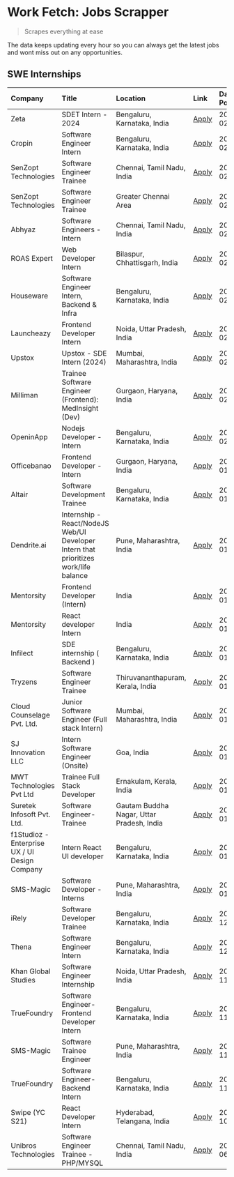 # Work Fetch: Jobs Scrapper
> Scrapes everything at ease

The data keeps updating every hour so you can always get the latest jobs and wont miss out on any opportunities.

## SWE Internships
<!--START_SECTION:workfetch-->
| Company                                       | Title                                                                                | Location                                  | Link                                                                                                                                                                                                                                                                                              | Date Posted   |
|:----------------------------------------------|:-------------------------------------------------------------------------------------|:------------------------------------------|:--------------------------------------------------------------------------------------------------------------------------------------------------------------------------------------------------------------------------------------------------------------------------------------------------|:--------------|
| Zeta                                          | SDET Intern - 2024                                                                   | Bengaluru, Karnataka, India               | [Apply](https://in.linkedin.com/jobs/view/sdet-intern-2024-at-zeta-3829074496?refId=b9OBupHUNbytyyM3SqQMEg%3D%3D&trackingId=NVqXQNqcSz4jKCabVZpgKA%3D%3D&position=5&pageNum=1&trk=public_jobs_jserp-result_search-card)                                                                           | 2024-02-13    |
| Cropin                                        | Software Engineer Intern                                                             | Bengaluru, Karnataka, India               | [Apply](https://in.linkedin.com/jobs/view/software-engineer-intern-at-cropin-3829301848?refId=b9OBupHUNbytyyM3SqQMEg%3D%3D&trackingId=UVqqX0dAUkY8OhWIR2kh8g%3D%3D&position=21&pageNum=1&trk=public_jobs_jserp-result_search-card)                                                                | 2024-02-13    |
| SenZopt Technologies                          | Software Engineer Trainee                                                            | Chennai, Tamil Nadu, India                | [Apply](https://in.linkedin.com/jobs/view/software-engineer-trainee-at-senzopt-technologies-3827686880?refId=TB7XvVhxij3P0EdShA1IVQ%3D%3D&trackingId=MUfB%2F2l77X46ciEeyO%2B12Q%3D%3D&position=4&pageNum=0&trk=public_jobs_jserp-result_search-card)                                              | 2024-02-12    |
| SenZopt Technologies                          | Software Engineer Trainee                                                            | Greater Chennai Area                      | [Apply](https://in.linkedin.com/jobs/view/software-engineer-trainee-at-senzopt-technologies-3827688781?refId=TB7XvVhxij3P0EdShA1IVQ%3D%3D&trackingId=tOgrA5tamWLWgk%2Fp3Hr60g%3D%3D&position=5&pageNum=0&trk=public_jobs_jserp-result_search-card)                                                | 2024-02-12    |
| Abhyaz                                        | Software Engineers - Intern                                                          | Chennai, Tamil Nadu, India                | [Apply](https://in.linkedin.com/jobs/view/software-engineers-intern-at-abhyaz-3828323617?refId=TB7XvVhxij3P0EdShA1IVQ%3D%3D&trackingId=2kv22SxfiUCDLz7rFm%2FSEA%3D%3D&position=10&pageNum=0&trk=public_jobs_jserp-result_search-card)                                                             | 2024-02-12    |
| ROAS Expert                                   | Web Developer Intern                                                                 | Bilaspur, Chhattisgarh, India             | [Apply](https://in.linkedin.com/jobs/view/web-developer-intern-at-roas-expert-3828189292?refId=TB7XvVhxij3P0EdShA1IVQ%3D%3D&trackingId=%2F7Vz9VvGNSbVnCt5Tyeu%2FA%3D%3D&position=16&pageNum=0&trk=public_jobs_jserp-result_search-card)                                                           | 2024-02-12    |
| Houseware                                     | Software Engineer Intern, Backend & Infra                                            | Bengaluru, Karnataka, India               | [Apply](https://in.linkedin.com/jobs/view/software-engineer-intern-backend-infra-at-houseware-3827877404?refId=TB7XvVhxij3P0EdShA1IVQ%3D%3D&trackingId=kPfiQ8Z3J4NnY6hOUZLeLA%3D%3D&position=18&pageNum=0&trk=public_jobs_jserp-result_search-card)                                               | 2024-02-12    |
| Launcheazy                                    | Frontend Developer Intern                                                            | Noida, Uttar Pradesh, India               | [Apply](https://in.linkedin.com/jobs/view/frontend-developer-intern-at-launcheazy-3825516433?refId=b9OBupHUNbytyyM3SqQMEg%3D%3D&trackingId=aTLiOae7qDQkEKBJDR9yhg%3D%3D&position=17&pageNum=1&trk=public_jobs_jserp-result_search-card)                                                           | 2024-02-12    |
| Upstox                                        | Upstox - SDE Intern (2024)                                                           | Mumbai, Maharashtra, India                | [Apply](https://in.linkedin.com/jobs/view/upstox-sde-intern-2024-at-upstox-3826556183?refId=TB7XvVhxij3P0EdShA1IVQ%3D%3D&trackingId=ZUNZnpA%2BULXJwMt3xkoDOw%3D%3D&position=11&pageNum=0&trk=public_jobs_jserp-result_search-card)                                                                | 2024-02-10    |
| Milliman                                      | Trainee Software Engineer (Frontend): MedInsight (Dev)                               | Gurgaon, Haryana, India                   | [Apply](https://in.linkedin.com/jobs/view/trainee-software-engineer-frontend-medinsight-dev-at-milliman-3792874280?refId=TB7XvVhxij3P0EdShA1IVQ%3D%3D&trackingId=wDdUBB0SNoVPcnGtqhTAVw%3D%3D&position=23&pageNum=0&trk=public_jobs_jserp-result_search-card)                                     | 2024-02-09    |
| OpeninApp                                     | Nodejs Developer - Intern                                                            | Bengaluru, Karnataka, India               | [Apply](https://in.linkedin.com/jobs/view/nodejs-developer-intern-at-openinapp-3822599762?refId=b9OBupHUNbytyyM3SqQMEg%3D%3D&trackingId=nx%2BfO7D1sUYWGO0VPwE1%2Bg%3D%3D&position=7&pageNum=1&trk=public_jobs_jserp-result_search-card)                                                           | 2024-02-05    |
| Officebanao                                   | Frontend Developer - Intern                                                          | Gurgaon, Haryana, India                   | [Apply](https://in.linkedin.com/jobs/view/frontend-developer-intern-at-officebanao-3822614063?refId=TB7XvVhxij3P0EdShA1IVQ%3D%3D&trackingId=rfsYAbNeFoK2qOappexRgg%3D%3D&position=6&pageNum=0&trk=public_jobs_jserp-result_search-card)                                                           | 2024-01-31    |
| Altair                                        | Software Development Trainee                                                         | Bengaluru, Karnataka, India               | [Apply](https://in.linkedin.com/jobs/view/software-development-trainee-at-altair-3817606202?refId=TB7XvVhxij3P0EdShA1IVQ%3D%3D&trackingId=JasG8SV38r2VeRNMiTJEXQ%3D%3D&position=21&pageNum=0&trk=public_jobs_jserp-result_search-card)                                                            | 2024-01-31    |
| Dendrite.ai                                   | Internship - React/NodeJS Web/UI Developer Intern that prioritizes work/life balance | Pune, Maharashtra, India                  | [Apply](https://in.linkedin.com/jobs/view/internship-react-nodejs-web-ui-developer-intern-that-prioritizes-work-life-balance-at-dendrite-ai-3818948068?refId=b9OBupHUNbytyyM3SqQMEg%3D%3D&trackingId=zRjMMPN9SbEwKO2qQaCUPw%3D%3D&position=11&pageNum=1&trk=public_jobs_jserp-result_search-card) | 2024-01-31    |
| Mentorsity                                    | Frontend Developer (Intern)                                                          | India                                     | [Apply](https://in.linkedin.com/jobs/view/frontend-developer-intern-at-mentorsity-3820303627?refId=b9OBupHUNbytyyM3SqQMEg%3D%3D&trackingId=bBjrFnWG5tzszVUOhcXfcQ%3D%3D&position=14&pageNum=1&trk=public_jobs_jserp-result_search-card)                                                           | 2024-01-31    |
| Mentorsity                                    | React developer Intern                                                               | India                                     | [Apply](https://in.linkedin.com/jobs/view/react-developer-intern-at-mentorsity-3820308129?refId=b9OBupHUNbytyyM3SqQMEg%3D%3D&trackingId=w%2BBA7N8Kxh0VGmJzKCl1yA%3D%3D&position=15&pageNum=1&trk=public_jobs_jserp-result_search-card)                                                            | 2024-01-31    |
| Infilect                                      | SDE internship ( Backend )                                                           | Bengaluru, Karnataka, India               | [Apply](https://in.linkedin.com/jobs/view/sde-internship-backend-at-infilect-3815120558?refId=b9OBupHUNbytyyM3SqQMEg%3D%3D&trackingId=%2BVXhxk6eAitX5dCrg%2FWp1g%3D%3D&position=2&pageNum=1&trk=public_jobs_jserp-result_search-card)                                                             | 2024-01-25    |
| Tryzens                                       | Software Engineer Trainee                                                            | Thiruvananthapuram, Kerala, India         | [Apply](https://in.linkedin.com/jobs/view/software-engineer-trainee-at-tryzens-3809363491?refId=b9OBupHUNbytyyM3SqQMEg%3D%3D&trackingId=ArMF0Rv8y4jFpInJw7tICQ%3D%3D&position=1&pageNum=1&trk=public_jobs_jserp-result_search-card)                                                               | 2024-01-18    |
| Cloud Counselage Pvt. Ltd.                    | Junior Software Engineer (Full stack Intern)                                         | Mumbai, Maharashtra, India                | [Apply](https://in.linkedin.com/jobs/view/junior-software-engineer-full-stack-intern-at-cloud-counselage-pvt-ltd-3803132814?refId=b9OBupHUNbytyyM3SqQMEg%3D%3D&trackingId=2VOifCZjyOixpPaVdpIQkg%3D%3D&position=6&pageNum=1&trk=public_jobs_jserp-result_search-card)                             | 2024-01-11    |
| SJ Innovation LLC                             | Intern Software Engineer (Onsite)                                                    | Goa, India                                | [Apply](https://in.linkedin.com/jobs/view/intern-software-engineer-onsite-at-sj-innovation-llc-3799959011?refId=b9OBupHUNbytyyM3SqQMEg%3D%3D&trackingId=CMGiSdvVjo%2FItpOjsJZBeA%3D%3D&position=20&pageNum=1&trk=public_jobs_jserp-result_search-card)                                            | 2024-01-11    |
| MWT Technologies Pvt Ltd                      | Trainee Full Stack Developer                                                         | Ernakulam, Kerala, India                  | [Apply](https://in.linkedin.com/jobs/view/trainee-full-stack-developer-at-mwt-technologies-pvt-ltd-3800921715?refId=TB7XvVhxij3P0EdShA1IVQ%3D%3D&trackingId=iVFshoAqqBZD8Le917%2Bnvw%3D%3D&position=7&pageNum=0&trk=public_jobs_jserp-result_search-card)                                         | 2024-01-09    |
| Suretek Infosoft Pvt. Ltd.                    | Software Engineer-Trainee                                                            | Gautam Buddha Nagar, Uttar Pradesh, India | [Apply](https://in.linkedin.com/jobs/view/software-engineer-trainee-at-suretek-infosoft-pvt-ltd-3800934643?refId=TB7XvVhxij3P0EdShA1IVQ%3D%3D&trackingId=9ejPhlanKqXbHIimAXFraQ%3D%3D&position=12&pageNum=0&trk=public_jobs_jserp-result_search-card)                                             | 2024-01-09    |
| f1Studioz - Enterprise UX / UI Design Company | Intern React UI developer                                                            | Bengaluru, Karnataka, India               | [Apply](https://in.linkedin.com/jobs/view/intern-react-ui-developer-at-f1studioz-enterprise-ux-ui-design-company-3796354738?refId=TB7XvVhxij3P0EdShA1IVQ%3D%3D&trackingId=2JOKbCLN%2F4qaBFifzLGOVw%3D%3D&position=9&pageNum=0&trk=public_jobs_jserp-result_search-card)                           | 2024-01-08    |
| SMS-Magic                                     | Software Developer -Interns                                                          | Pune, Maharashtra, India                  | [Apply](https://in.linkedin.com/jobs/view/software-developer-interns-at-sms-magic-3799485343?refId=b9OBupHUNbytyyM3SqQMEg%3D%3D&trackingId=eyU5R4Pg4989On6V6DRpcQ%3D%3D&position=9&pageNum=1&trk=public_jobs_jserp-result_search-card)                                                            | 2024-01-05    |
| iRely                                         | Software Developer Trainee                                                           | Bengaluru, Karnataka, India               | [Apply](https://in.linkedin.com/jobs/view/software-developer-trainee-at-irely-3801577534?refId=TB7XvVhxij3P0EdShA1IVQ%3D%3D&trackingId=Z957J8aytPb%2BGtkmuqZVUg%3D%3D&position=13&pageNum=0&trk=public_jobs_jserp-result_search-card)                                                             | 2023-12-22    |
| Thena                                         | Software Engineer Intern                                                             | Bengaluru, Karnataka, India               | [Apply](https://in.linkedin.com/jobs/view/software-engineer-intern-at-thena-3778731751?refId=TB7XvVhxij3P0EdShA1IVQ%3D%3D&trackingId=9qE3zkkKFYRt6Zp%2BzP0Vyw%3D%3D&position=22&pageNum=0&trk=public_jobs_jserp-result_search-card)                                                               | 2023-12-05    |
| Khan Global Studies                           | Software Engineer Internship                                                         | Noida, Uttar Pradesh, India               | [Apply](https://in.linkedin.com/jobs/view/software-engineer-internship-at-khan-global-studies-3766942197?refId=b9OBupHUNbytyyM3SqQMEg%3D%3D&trackingId=Ftk9hVNoRYDpY96oMnUp3g%3D%3D&position=23&pageNum=1&trk=public_jobs_jserp-result_search-card)                                               | 2023-11-27    |
| TrueFoundry                                   | Software Engineer- Frontend Developer Intern                                         | Bengaluru, Karnataka, India               | [Apply](https://in.linkedin.com/jobs/view/software-engineer-frontend-developer-intern-at-truefoundry-3790095058?refId=TB7XvVhxij3P0EdShA1IVQ%3D%3D&trackingId=6IrnpDPZN%2BN%2BOwIL806nNw%3D%3D&position=19&pageNum=0&trk=public_jobs_jserp-result_search-card)                                    | 2023-11-24    |
| SMS-Magic                                     | Software Trainee Engineer                                                            | Pune, Maharashtra, India                  | [Apply](https://in.linkedin.com/jobs/view/software-trainee-engineer-at-sms-magic-3761409781?refId=b9OBupHUNbytyyM3SqQMEg%3D%3D&trackingId=%2FeOglJCo%2Bwxm4fF0jRWWsg%3D%3D&position=12&pageNum=1&trk=public_jobs_jserp-result_search-card)                                                        | 2023-11-16    |
| TrueFoundry                                   | Software Engineer-Backend Intern                                                     | Bengaluru, Karnataka, India               | [Apply](https://in.linkedin.com/jobs/view/software-engineer-backend-intern-at-truefoundry-3779508170?refId=b9OBupHUNbytyyM3SqQMEg%3D%3D&trackingId=GvAdC1ZqyFKLaF1UPFqb5w%3D%3D&position=8&pageNum=1&trk=public_jobs_jserp-result_search-card)                                                    | 2023-11-10    |
| Swipe (YC S21)                                | React Developer Intern                                                               | Hyderabad, Telangana, India               | [Apply](https://in.linkedin.com/jobs/view/react-developer-intern-at-swipe-yc-s21-3737600089?refId=TB7XvVhxij3P0EdShA1IVQ%3D%3D&trackingId=hSHeRiCfqKKIsf6jQOU%2BfA%3D%3D&position=24&pageNum=0&trk=public_jobs_jserp-result_search-card)                                                          | 2023-10-13    |
| Unibros Technologies                          | Software Engineer Trainee - PHP/MYSQL                                                | Chennai, Tamil Nadu, India                | [Apply](https://in.linkedin.com/jobs/view/software-engineer-trainee-php-mysql-at-unibros-technologies-3656599241?refId=TB7XvVhxij3P0EdShA1IVQ%3D%3D&trackingId=CyWbWpI0v5A9cFSYvQ%2BQ8Q%3D%3D&position=14&pageNum=0&trk=public_jobs_jserp-result_search-card)                                     | 2023-06-12    |
<!--END_SECTION:workfetch-->
